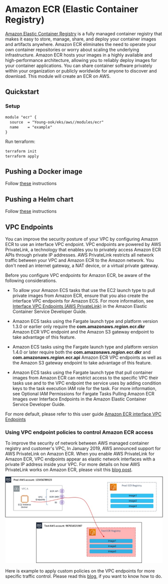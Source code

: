 # Amazon ECR (Elastic Container Registry)
[Amazon Elastic Container Registry](https://aws.amazon.com/ecr/) is a fully managed container registry that makes it easy to store, manage, share, and deploy your container images and artifacts anywhere. Amazon ECR eliminates the need to operate your own container repositories or worry about scaling the underlying infrastructure. Amazon ECR hosts your images in a highly available and high-performance architecture, allowing you to reliably deploy images for your container applications. You can share container software privately within your organization or publicly worldwide for anyone to discover and download. This module will create an ECR on AWS.

## Quickstart
### Setup
```
module "ecr" {
  source  = "Young-ook/eks/aws//modules/ecr"
  name    = "example"
}
```
Run terraform:
```
terraform init
terraform apply
```

## Pushing a Docker image
Follow [these](https://docs.aws.amazon.com/AmazonECR/latest/userguide/docker-push-ecr-image.html) instructions

## Pushing a Helm chart
Follow [these](https://docs.aws.amazon.com/AmazonECR/latest/userguide/push-oci-artifact.html) instructions

## VPC Endpoints
You can improve the security posture of your VPC by configuring Amazon ECR to use an interface VPC endpoint. VPC endpoints are powered by AWS PrivateLink, a technology that enables you to privately access Amazon ECR APIs through private IP addresses. AWS PrivateLink restricts all network traffic between your VPC and Amazon ECR to the Amazon network. You don't need an internet gateway, a NAT device, or a virtual private gateway.

Before you configure VPC endpoints for Amazon ECR, be aware of the following considerations.

* To allow your Amazon ECS tasks that use the EC2 launch type to pull private images from Amazon ECR, ensure that you also create the interface VPC endpoints for Amazon ECS. For more information, see [Interface VPC Endpoints (AWS PrivateLink)](https://docs.aws.amazon.com/AmazonECS/latest/developerguide/vpc-endpoints.html) in the Amazon Elastic Container Service Developer Guide.

* Amazon ECS tasks using the Fargate launch type and platform version 1.3.0 or earlier only require the **com.amazonaws.*region*.ecr.dkr** Amazon ECR VPC endpoint and the Amazon S3 gateway endpoint to take advantage of this feature.

* Amazon ECS tasks using the Fargate launch type and platform version 1.4.0 or later require both the **com.amazonaws.*region*.ecr.dkr** and **com.amazonaws.*region*.ecr.api** Amazon ECR VPC endpoints as well as the Amazon S3 gateway endpoint to take advantage of this feature.

* Amazon ECS tasks using the Fargate launch type that pull container images from Amazon ECR can restrict access to the specific VPC their tasks use and to the VPC endpoint the service uses by adding condition keys to the task execution IAM role for the task. For more information, see Optional IAM Permissions for Fargate Tasks Pulling Amazon ECR Images over Interface Endpoints in the Amazon Elastic Container Service Developer Guide.

For more default, please refer to this user guide [Amazon ECR interface VPC Endpoints](https://docs.aws.amazon.com/AmazonECR/latest/userguide/vpc-endpoints.html)

### Using VPC endpoint policies to control Amazon ECR access
To improve the security of network between AWS managed container registry and customer's VPC, In January 2019, AWS announced support for AWS PrivateLink on Amazon ECR. When you enable AWS PrivateLink for Amazon ECR, VPC endpoints appear as elastic network interfaces with a private IP address inside your VPC. For more details on how AWS PrivateLink works on Amazon ECR, please visit this [blog post](https://aws.amazon.com/blogs/compute/setting-up-aws-privatelink-for-amazon-ecs-and-amazon-ecr/).

![aws-ecr-vpc-endpoints](../../images/aws-ecr-vpc-endpoints.png)

Here is example to apply custom policies on the VPC endpoints for more specific traffic control. Please read this [blog](https://aws.amazon.com/blogs/containers/using-vpc-endpoint-policies-to-control-amazon-ecr-access/), if you want to know how to do.
